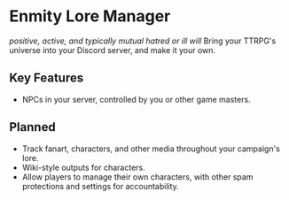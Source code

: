 # Enmity Lore Manager
*positive, active, and typically mutual hatred or ill will*
Bring your TTRPG's universe into your Discord server, and make it your own.

## Key Features
- NPCs in your server, controlled by you or other game masters.
  
## Planned
- Track fanart, characters, and other media throughout your campaign's lore.
- Wiki-style outputs for characters.
- Allow players to manage their own characters, with other spam protections and settings for accountability.
